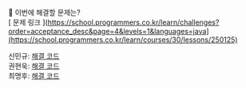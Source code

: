 👻 이번에 해결할 문제는? <br>
[ 문제 링크 ](https://school.programmers.co.kr/learn/challenges?order=acceptance_desc&page=4&levels=1&languages=java](https://school.programmers.co.kr/learn/courses/30/lessons/250125)

신민규: [해결 코드]() <br>
권현욱: [해결 코드]() <br>
최명후: [해결 코드]()
